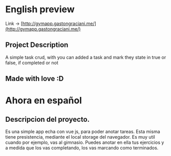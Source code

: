 # English preview

Link -> [http://gymapp.gastongraciani.me/](http://gymapp.gastongraciani.me/)


## Project Description

A simple task crud, with you can added a task and mark they state in true or false, if completed or not

## Made with love :D

# Ahora en español

## Descripcion del proyecto.

Es una simple app echa con vue js, para poder anotar tareas. Esta misma tiene presistencia, mediante el local storage del navegador. Es muy util cuando por ejemplo, vas al gimnasio. Puedes anotar en ella tus ejercicios y a medida que los vas completando, los vas marcando como terminados.
